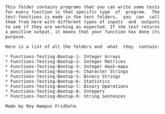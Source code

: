 
<pre>
This folder contains programs that you can write some tests
for every function in that specific type  of  program.  The
test-functions is made in the test folders,  you  can  call
them from here with different types of inputs  and  outputs
to see if they are working as expected. If the test returns
a positive output, it means that your function has done its
purpose.

Here is a list of all the folders and  what  they  contain:

* Functions-Testing-Bootup-1: Integer Arrays
* Functions-Testing-Bootup-2: Integer Matrices
* Functions-Testing-Bootup-3: Integer Hash-maps
* Functions-Testing-Bootup-4: Character Strings
* Functions-Testing-Bootup-5: Binary Strings
* Functions-Testing-Bootup-6: Statistics
* Functions-Testing-Bootup-7: Binary Operations
* Functions-Testing-Bootup-8: Integers
* Functions-Testing-Bootup-9: String Sentences

Made by Roy Hampus Fridholm
</pre>
